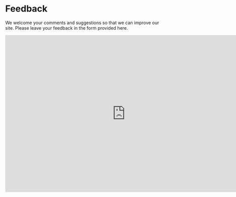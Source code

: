 # Feedback 
We welcome your comments and suggestions so that we can improve our site. Please leave your feedback in  the form provided here. 


<iframe src="https://docs.google.com/forms/d/e/1FAIpQLSdpw9PrQCyBYhyrdrHFIZZb4OAAdBsJoG2uLHmQ8qALcgINUA/viewform?embedded=true" width="760" height="500" frameborder="0" marginheight="0" marginwidth="0">Wird geladen...</iframe>
